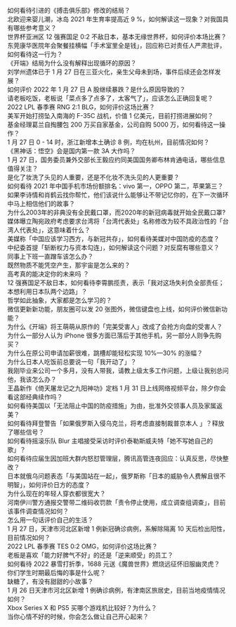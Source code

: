 如何看待引进的《搏击俱乐部》修改的结局？  
北欧迎来婴儿潮，冰岛 2021 年生育率提高近 9 %，如何解读这一现象？对我国具有哪些参考意义？  
世界杯亚洲区 12 强赛国足 0:2 不敌日本，基本无缘世界杯，如何评价本场比赛？  
东莞康华医院年会聚餐挂横幅「手术室里全是钱」，回应称已对责任人严肃批评，如何看待这一行为？  
《开端》结局为什么没有解释出现循环的原因？  
刘学州遗体已于 1 月 27 日在三亚火化，亲生父母未到场，事件后续还会怎样发展？  
如何评价 2022 年 1 月 27 日 A 股继续暴跌？是什么原因导致的？  
请老板吃饭，老板说「菜点多了点多了，太客气了」，应该怎么正确回复呢？  
2022 LPL 春季赛 RNG 2:1 BLG，如何评价这场比赛？  
美军开始打捞坠入南海的 F-35C 战机，价值 1 亿美元，目前打捞进展如何？  
基金经理葛兰自掏腰包 200 万买自家基金，公司自购 5000 万，如何看待这一操作？  
1 月 27 日 0 - 14 时，浙江新增本土确诊 8 例，均在杭州，目前情况如何？  
《黑神话：悟空》会是国内第一款 3A 大作吗？  
1 月 27 日，国务委员兼外交部长王毅应约同美国国务卿布林肯通电话，哪些信息值得关注？  
是化了妆洗了头见的人重要，还是不化妆不洗头见的人更重要？  
如何看待 2021 年中国手机市场份额排名：vivo 第一，OPPO 第二，苹果第三？  
如果李诗情和肖鹤云找你帮忙，他们该说什么能够让不带记忆你的，在下一次循环中马上相信他们的故事？  
为什么2003年的非典没有全民戴口罩，而2020年的新冠病毒就开始全民戴口罩?  
媒体曝立陶宛政府考虑要求台湾将「台湾代表处」名称修改为较不具政治性的「台湾人代表处」，这意味着什么？  
美媒称「中国应该学习西方，与新冠共存」，如何看待美媒对中国防疫的态度？  
中纪委首提「斩断权力与资本勾连」，如何解读这个问题？对反腐有哪些意义？  
同事上下班一直蹭车该怎么办？  
既然物质不能凭空产生，那宇宙是怎么来的？  
高考真的能决定你的未来吗 ？  
12 强赛国足不敌日本，如何看待李霄鹏揽责，表示「我对这场失利负全部责任；本想利用日本队两个边路」？  
哲学如此抽象，大家都是怎么学习的？  
微信更新新功能，朋友圈可以发 20 张图外，微信键盘也上线，如何评价微信新功能？  
为什么《开端》将王萌萌从原作的「完美受害人」改成了会抢方向盘的受害人？  
为什么一部分人认为 iPhone 很多方面已落后于其他手机，另一部分人则争先购买？  
为什么在原公司申请加薪很难，跳槽却能轻松实现 10%—30% 的涨幅？  
为什么日本人吃饭前总要说一句「我开动了」？  
我刚毕业来公司一个多月，没有人带我，请教上级太多工作问题，上级让我别总问他，我该怎么办？  
王晶新作《倚天屠龙记之九阳神功》定档 1 月 31 日上线网络视频平台，除夕你会看这部经典续作吗？  
如何看待美国以「无法阻止中国的防疫措施」为由，批准外交领事人员及家属返美？  
如何看待拜登警告「如果俄罗斯入侵乌克兰，将考虑直接制裁普京本人 」？释放了哪些信号？  
如何看待摇滚乐队 Blur 主唱接受采访时评价泰勒斯威夫特「她不写她自己的歌」？  
如何看待应届生因加班大群内怒怼管理层，腾讯高管连夜回应：认真反思，尽快整改？  
日本就俄乌问题表态「与美国站在一起」，俄罗斯称「日本的威胁令人费解且很不明智」，如何评价日方的态度？  
为什么现在的年轻人穿衣都很宽大？  
河南伊川警方通报交警带二维码收罚款「责令停止使用，成立调查组调查」，目前该事件调查情况如何？  
怎么用一句话评价自己的生活？  
1 月 27 日，天津市河北区新增 1 例新冠确诊病例，系解除隔离 10 天后检出阳性，目前情况如何？  
2022 LPL 春季赛 TES 0:2 OMG，如何评价这场比赛？  
老板是喜欢「能力好脾气不好」的还是「逆来顺受」的员工？  
如何看待 2022 暴雪打折季，1688 元送《魔兽世界》燃烧远征怀旧服幽灵虎？  
你们学生时期最后悔的事是什么呢？  
缺糖了，有没有甜甜的小故事？  
1 月 26 日天津市河北区新增 1 例确诊病例，有津南区旅居史，目前当地疫情情况如何？  
Xbox Series X 和 PS5 买哪个游戏机比较好？为什么？  
当你心情不好的时候，你会怎么做让自己开心起来？  

